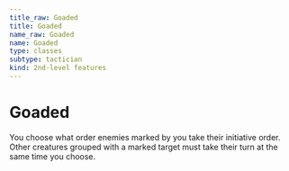 ```yaml
---
title_raw: Goaded
title: Goaded
name_raw: Goaded
name: Goaded
type: classes
subtype: tactician
kind: 2nd-level features
---
```


# Goaded

You choose what order enemies marked by you take their initiative order. Other creatures grouped with a marked target must take their turn at the same time you choose.
